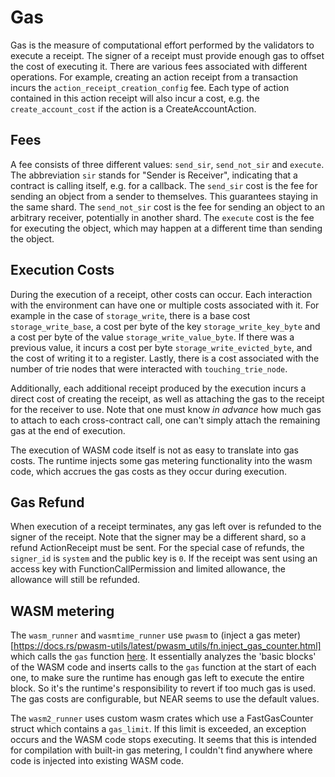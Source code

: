 # Gas

Gas is the measure of computational effort performed by the validators to execute a receipt. The signer of a receipt must provide enough gas to offset the cost of executing it.
There are various fees associated with different operations. For example, creating an action receipt from a transaction incurs the ``action_receipt_creation_config`` fee. Each type of action contained in this action receipt will also incur a cost, e.g. the ``create_account_cost`` if the action is a CreateAccountAction.

## Fees
A fee consists of three different values: ``send_sir``, ``send_not_sir`` and ``execute``. The abbreviation ``sir`` stands for "Sender is Receiver", indicating that a contract is calling itself, e.g. for a callback.
The ``send_sir`` cost is the fee for sending an object from a sender to themselves. This guarantees staying in the same shard.
The ``send_not_sir`` cost is the fee for sending an object to an arbitrary receiver, potentially in another shard.
The ``execute`` cost is the fee for executing the object, which may happen at a different time than sending the object.

## Execution Costs
During the execution of a receipt, other costs can occur. Each interaction with the environment can have one or multiple costs associated with it. For example in the case of ``storage_write``, there is a base cost ``storage_write_base``, a cost per byte of the key ``storage_write_key_byte`` and a cost per byte of the value ``storage_write_value_byte``. If there was a previous value, it incurs a cost per byte ``storage_write_evicted_byte``, and the cost of writing it to a register. Lastly, there is a cost associated with the number of trie nodes that were interacted with ``touching_trie_node``.

Additionally, each additional receipt produced by the execution incurs a direct cost of creating the receipt, as well as attaching the gas to the receipt for the receiver to use. Note that one must know _in advance_ how much gas to attach to each cross-contract call, one can't simply attach the remaining gas at the end of execution.

The execution of WASM code itself is not as easy to translate into gas costs. The runtime injects some gas metering functionality into the wasm code, which accrues the gas costs as they occur during execution.

## Gas Refund

When execution of a receipt terminates, any gas left over is refunded to the signer of the receipt. Note that the signer may be a different shard, so a refund ActionReceipt must be sent. For the special case of refunds, the ``signer_id`` is ``system`` and the public key is ``0``.
If the receipt was sent using an access key with FunctionCallPermission and limited allowance, the allowance will still be refunded.


## WASM metering

The ``wasm_runner`` and ``wasmtime_runner`` use ``pwasm`` to (inject a gas meter)[https://docs.rs/pwasm-utils/latest/pwasm_utils/fn.inject_gas_counter.html] which calls the ``gas`` function [here](https://github.com/near/nearcore/blob/master/runtime/near-vm-logic/src/logic.rs#L1055). It essentially analyzes the 'basic blocks' of the WASM code and inserts calls to the ``gas`` function at the start of each one, to make sure the runtime has enough gas left to execute the entire block. So it's the runtime's responsibility to revert if too much gas is used. The gas costs are configurable, but NEAR seems to use the default values.

The ``wasm2_runner`` uses custom wasm crates which use a FastGasCounter struct which contains a ``gas_limit``. If this limit is exceeded, an exception occurs and the WASM code stops executing. It seems that this is intended for compilation with built-in gas metering, I couldn't find anywhere where code is injected into existing WASM code.